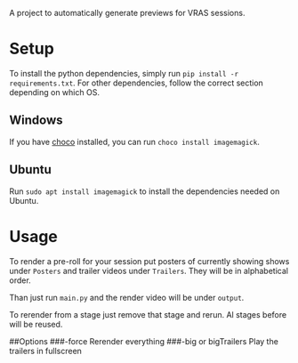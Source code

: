 A project to automatically generate previews for VRAS sessions. 
# Setup 
To install the python dependencies, simply run `pip install -r requirements.txt`. 
For other dependencies, follow the correct section depending on which OS.
## Windows
If you have [choco](https://chocolatey.org/) installed, you can run `choco install imagemagick`. 
## Ubuntu
Run `sudo apt install imagemagick` to install the dependencies needed on Ubuntu. 
# Usage 
To render a pre-roll for your session put posters of currently showing shows under `Posters` and trailer videos under `Trailers`.
They will be in alphabetical order.

Than just run `main.py` and the render video will be under `output`.

To rerender from a stage just remove that stage and rerun. Al stages before will be reused.

##Options
###-force
Rerender everything
###-big or bigTrailers
Play the trailers in fullscreen